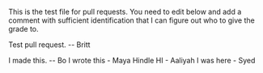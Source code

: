 This is the test file for pull requests. You need to edit below and add a comment with sufficient identification that I can figure out who to give the grade to. 

Test pull request. -- Britt

I made this. -- Bo
I wrote this - Maya Hindle
HI - Aaliyah
I was here - Syed
